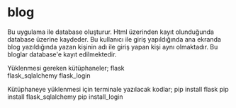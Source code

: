 # blog

Bu uygulama ile database oluşturur. Html üzerinden kayıt olunduğunda database üzerine kaydeder. Bu kullanıcı ile giriş yapıldığında ana ekranda blog yazıldığında yazan kişinin adı ile giriş yapan kişi aynı olmaktadır. Bu bloglar database'e kayıt edilmektedir. 

Yüklenmesi gereken kütüphaneler;
flask  
flask_sqlalchemy
flask_login

Kütüphaneye yüklenmesi için terminale yazılacak kodlar;
pip install flask
pip install flask_sqlalchemy
pip install_login
